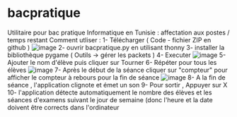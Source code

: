 # bacpratique
Utilitaire pour bac pratique Informatique en Tunisie : affectation aux postes / temps restant 
Comment utliser :
1- Télécharger ( Code - fichier  ZIP en github )
![image](https://user-images.githubusercontent.com/3520243/175126329-6a3d4790-ebdb-48d3-abc8-87dafadc176f.png)
2- ouvrir bacpratique.py en utilisant thonny 
3- installer la bibliothèque pygame ( Outils -> gérer les packets )
4- Executer 
![image](https://user-images.githubusercontent.com/3520243/175124508-2fdff450-2899-408a-9bed-1d13229bb6c8.png)
5- Ajouter le nom d'élève puis cliquer sur Tourner 
6- Répéter pour tous les élèves 
![image](https://user-images.githubusercontent.com/3520243/175125174-8bbea54f-83ec-483a-bd40-9da0952fbe32.png)
7- Après le début de la séance cliquer sur "compteur" pour afficher le compteur à rebours pour la fin de séance
![image](https://user-images.githubusercontent.com/3520243/175125712-70207fe5-913c-4913-9c8d-c41473273855.png)
8- A la fin de séance , l'application clignote et émet un son 
9- Pour sortir , Appuyer sur X
10- l'application détecte automatiquement le nombre des élèves et les séances d'examens suivant le jour de semaine (donc l'heure et la date doivent être corrects dans l'ordinateur 
